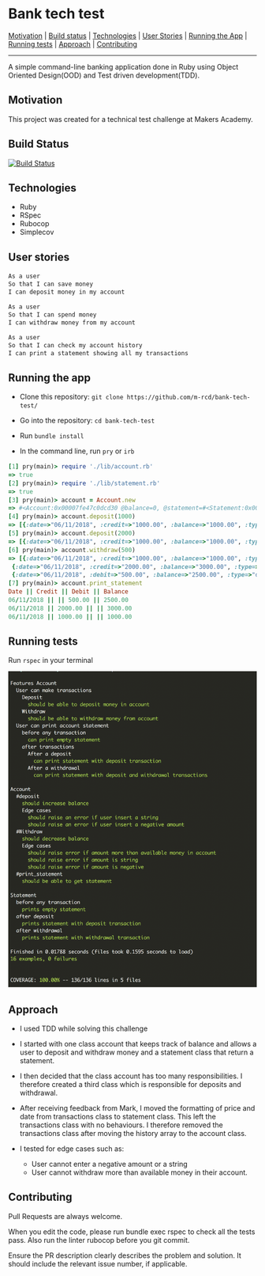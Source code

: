 # Bank tech test

[Motivation](#motivation) | [Build status](#build-status) | [Technologies](#technologies) | [User Stories](#user-stories) | [Running the App](#running-the-app) | [Running tests](#running-tests) | [Approach](#approach) | [Contributing](#contributing)

----
A simple command-line banking application done in Ruby using Object Oriented Design(OOD) and Test driven development(TDD).

##  <a name="motivation">**Motivation**</a>

This project was created for a technical test challenge at Makers Academy.

##  <a name="build-status">**Build Status**</a>

[![Build Status](https://travis-ci.org/m-rcd/bank-tech-test.svg?branch=master)](https://travis-ci.org/m-rcd/bank-tech-test)

##  <a name="technologies">**Technologies**</a>

- Ruby
- RSpec
- Rubocop
- Simplecov

##  <a name="user-stories">**User stories**</a>

```
As a user
So that I can save money
I can deposit money in my account
```

```
As a user
So that I can spend money
I can withdraw money from my account
```

```
As a user
So that I can check my account history
I can print a statement showing all my transactions
```


##  <a name="running-the-app">**Running the app**</a>

- Clone this repository:
   `git clone https://github.com/m-rcd/bank-tech-test/`

- Go into the repository: `cd bank-tech-test`

- Run `bundle install`

- In the command line, run `pry` or `irb`


```rb
[1] pry(main)> require './lib/account.rb'
=> true
[2] pry(main)> require './lib/statement.rb'
=> true
[3] pry(main)> account = Account.new
=> #<Account:0x00007fe47c0dcd30 @balance=0, @statement=#<Statement:0x00007fe47c0dcd08>, @transactions=#<Transactions:0x00007fe47c0dcce0 @history=[]>>
[4] pry(main)> account.deposit(1000)
=> [{:date=>"06/11/2018", :credit=>"1000.00", :balance=>"1000.00", :type=>"credit"}]
[5] pry(main)> account.deposit(2000)
=> [{:date=>"06/11/2018", :credit=>"1000.00", :balance=>"1000.00", :type=>"credit"}, {:date=>"06/11/2018", :credit=>"2000.00", :balance=>"3000.00", :type=>"credit"}]
[6] pry(main)> account.withdraw(500)
=> [{:date=>"06/11/2018", :credit=>"1000.00", :balance=>"1000.00", :type=>"credit"},
 {:date=>"06/11/2018", :credit=>"2000.00", :balance=>"3000.00", :type=>"credit"},
 {:date=>"06/11/2018", :debit=>"500.00", :balance=>"2500.00", :type=>"debit"}]
[7] pry(main)> account.print_statement
Date || Credit || Debit || Balance
06/11/2018 || || 500.00 || 2500.00
06/11/2018 || 2000.00 || || 3000.00
06/11/2018 || 1000.00 || || 1000.00
```

##  <a name="running-tests">**Running tests**</a>

Run `rspec` in your terminal

![tests](tests.png)

##  <a name="approach">**Approach**</a>

- I used TDD while solving this challenge

- I started with one class account that keeps track of balance and allows a user to deposit and withdraw money and a statement class that return a statement.

- I then decided that the class account has too many responsibilities. I therefore created a third class which is responsible for deposits and withdrawal.

- After receiving feedback from Mark, I moved the formatting of price and date from transactions class to statement class. This left the transactions class with no behaviours. I therefore removed the transactions class after moving the history array to the account class.

- I tested for edge cases such as:
  - User cannot enter a negative amount or a string
  - User cannot withdraw more than available money in their account.


##  <a name="contributing">**Contributing**</a>

Pull Requests are always welcome.

When you edit the code, please run bundle exec rspec to check all the tests pass.
Also run the linter rubocop  before you git commit.

Ensure the PR description clearly describes the problem and solution. It should include the relevant issue number, if applicable.
